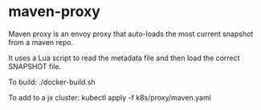 # maven-proxy
Maven proxy is an envoy proxy that auto-loads the most current snapshot from a maven repo.

It uses a Lua script to read the metadata file and then load the correct SNAPSHOT file.

To build: ./docker-build.sh

To add to a jx cluster: kubectl apply -f k8s/proxy/maven.yaml